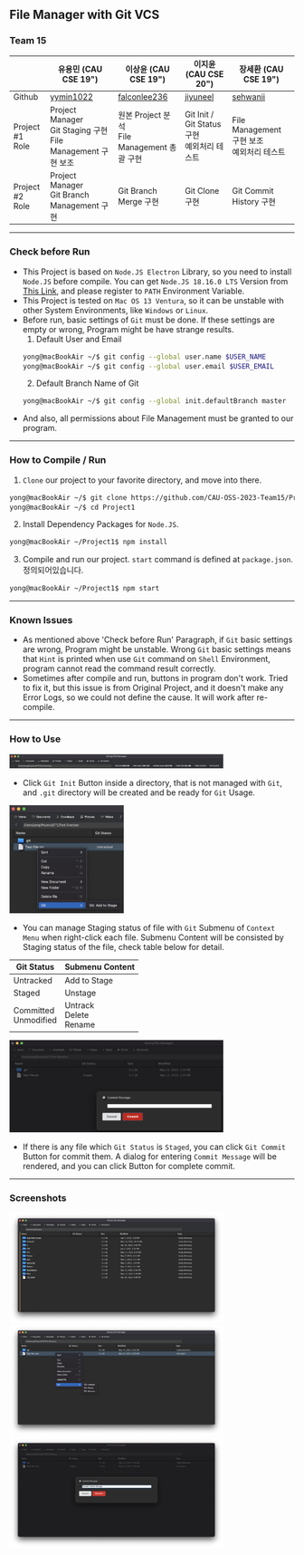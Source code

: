 ## File Manager with Git VCS

### Team 15

|                    | 유용민 (CAU CSE 19")                             | 이상윤 (CAU CSE 19")                               | 이지윤 (CAU CSE 20")                     | 장세환 (CAU CSE 19")                       |
|--------------------|-----------------------------------------------|-------------------------------------------------|---------------------------------------|-----------------------------------------|
| Github             | [yymin1022](https://github.com/yymin1022)     | [falconlee236](https://github.com/falconlee236) | [jiyuneel](https://github.com/jiyuneel) | [sehwanii](https://github.com/sehwanii) |
| Project #1<br>Role | Project Manager <br> Git Staging 구현 <br> File Management 구현 보조 | 원본 Project 분석 <br> File Management 총괄 구현        | Git Init / Git Status 구현 <br> 예외처리 테스트 | File Management 구현 보조 <br> 예외처리 테스트     |
| Project #2<br>Role | Project Manager <br> Git Branch Management 구현 | Git Branch Merge 구현                             | Git Clone 구현              | Git Commit History 구현                   |

---

### Check before Run

- This Project is based on `Node.JS Electron` Library, so you need to install `Node.JS` before compile. You can get `Node.JS 18.16.0 LTS` Version from [This Link](https://node.js.org), and please register to `PATH` Environment Variable.
- This Project is tested on `Mac OS 13 Ventura`, so it can be unstable with other System Environments, like `Windows` or `Linux`.
- Before run, basic settings of `Git` must be done. If these settings are empty or wrong, Program might be have strange results.
  1. Default User and Email
    ```bash
    yong@macBookAir ~/$ git config --global user.name $USER_NAME
    yong@macBookAir ~/$ git config --global user.email $USER_EMAIL
    ```
  2. Default Branch Name of Git
    ```bash
    yong@macBookAir ~/$ git config --global init.defaultBranch master
    ```
- And also, all permissions about File Management must be granted to our program.

---

### How to Compile / Run
1. `Clone` our project to your favorite directory, and move into there.
```bash
yong@macBookAir ~/$ git clone https://github.com/CAU-OSS-2023-Team15/Project-1 Project1
yong@macBookAir ~/$ cd Project1 
```

2. Install Dependency Packages for `Node.JS`.
```bash
yong@macBookAir ~/Project1$ npm install
```

3. Compile and run our project. `start` command is defined at `package.json`.정의되어있습니다.
```bash
yong@macBookAir ~/Project1$ npm start
```

---

### Known Issues
- As mentioned above 'Check before Run' Paragraph, if `Git` basic settings are wrong, Program might be unstable.
Wrong `Git` basic settings means that `Hint` is printed when use `Git` command on `Shell` Environment, program cannot read the command result correctly.
- Sometimes after compile and run, buttons in program don't work. Tried to fix it, but this issue is from Original Project, and it doesn't make any Error Logs, so we could not define the cause. It will work after re-compile.

---

### How to Use

<img src="README_Assets/Proj1_4.png" width="75%">

- Click `Git Init` Button inside a directory, that is not managed with `Git`, and `.git` directory will be created and be ready for `Git` Usage.

<img src="README_Assets/Proj1_5.png" width="40%">

- You can manage Staging status of file with `Git` Submenu of `Context Menu` when right-click each file. Submenu Content will be consisted by Staging status of the file, check table below for detail.

| Git Status | Submenu Content |
|---------|-----------|
| Untracked | Add to Stage |
| Staged | Unstage |
| Committed <br> Unmodified | Untrack <br> Delete <br> Rename |

<img src="README_Assets/Proj1_6.png" width="75%">

- If there is any file which `Git Status` is `Staged`, you can click `Git Commit` Button for commit them. A dialog for entering `Commit Message` will be rendered, and you can click Button for complete commit.

---

### Screenshots

<img src="README_Assets/Proj1_1.png" width="75%">
<img src="README_Assets/Proj1_2.png" width="75%">
<img src="README_Assets/Proj1_3.png" width="75%">
